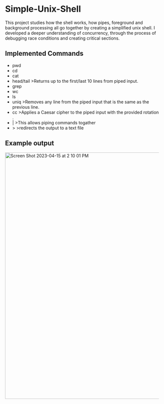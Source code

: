 # Simple-Unix-Shell
This project studies how the shell works, how pipes, foreground and background processing all go together by creating a simplified unix shell. I developed a deeper understanding of concurrency, through the process of debugging race conditions and creating critical sections. 

## Implemented Commands
- pwd
- cd
- cat 
- head/tail >Returns up to the first/last 10 lines from piped input.
- grep 
- wc 
- ls
- uniq >Removes any line from the piped input that is the same as the previous line.
- cc <r> >Applies a Caesar cipher to the piped input with the provided rotation <r>.
- | >This allows piping commands togather
- \> >redirects the output to a text file

## Example output
<img width="805" alt="Screen Shot 2023-04-15 at 2 10 01 PM" src="https://user-images.githubusercontent.com/73949957/232246228-b4178fed-af82-4f0f-836b-055b9afc805f.png">
